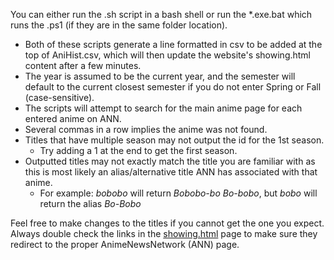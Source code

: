 You can either run the .sh script in a bash shell or run the \*.exe.bat which runs the .ps1 (if they are in the same folder location).

- Both of these scripts generate a line formatted in csv to be added at the top of AniHist.csv, which will then update the website's showing.html content after a few minutes.<br />
- The year is assumed to be the current year, and the semester will default to the current closest semester if you do not enter Spring or Fall (case-sensitive).<br />
- The scripts will attempt to search for the main anime page for each entered anime on ANN. <br />
- Several commas in a row implies the anime was not found.<br />
- Titles that have multiple season may not output the id for the 1st season.<br />
  - Try adding a 1 at the end to get the first season.<br />
- Outputted titles may not exactly match the title you are familiar with as this is most likely an alias/alternative title ANN has associated with that anime.<br />
  - For example: *bobobo* will return *Bobobo-bo Bo-bobo*, but *bobo* will return the alias *Bo-Bobo*<br />

Feel free to make changes to the titles if you cannot get the one you expect.<br />
Always double check the links in the [showing.html](https://undanimesociety.github.io/showing.html) page to make sure they redirect to the proper AnimeNewsNetwork (ANN) page.
